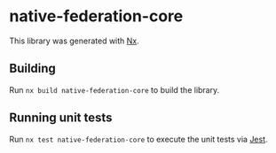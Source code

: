 # native-federation-core

This library was generated with [Nx](https://nx.dev).

## Building

Run `nx build native-federation-core` to build the library.

## Running unit tests

Run `nx test native-federation-core` to execute the unit tests via [Jest](https://jestjs.io).
